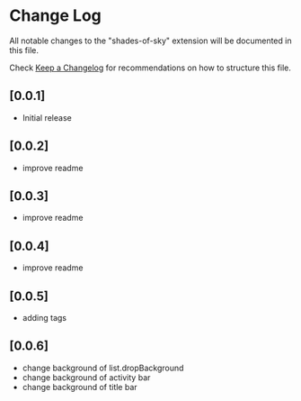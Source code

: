 # Change Log

All notable changes to the "shades-of-sky" extension will be documented in this file.

Check [Keep a Changelog](http://keepachangelog.com/) for recommendations on how to structure this file.

## [0.0.1]

- Initial release

## [0.0.2]

- improve readme

## [0.0.3]

- improve readme

## [0.0.4]

- improve readme

## [0.0.5]

- adding tags

## [0.0.6]

- change background of list.dropBackground
- change background of activity bar
- change background of title bar